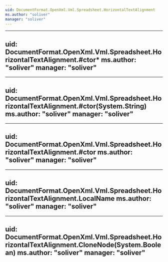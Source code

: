 ```yaml
---
uid: DocumentFormat.OpenXml.Vml.Spreadsheet.HorizontalTextAlignment
ms.author: "soliver"
manager: "soliver"
---
```


---
uid: DocumentFormat.OpenXml.Vml.Spreadsheet.HorizontalTextAlignment.#ctor*
ms.author: "soliver"
manager: "soliver"
---

---
uid: DocumentFormat.OpenXml.Vml.Spreadsheet.HorizontalTextAlignment.#ctor(System.String)
ms.author: "soliver"
manager: "soliver"
---

---
uid: DocumentFormat.OpenXml.Vml.Spreadsheet.HorizontalTextAlignment.#ctor
ms.author: "soliver"
manager: "soliver"
---

---
uid: DocumentFormat.OpenXml.Vml.Spreadsheet.HorizontalTextAlignment.LocalName
ms.author: "soliver"
manager: "soliver"
---

---
uid: DocumentFormat.OpenXml.Vml.Spreadsheet.HorizontalTextAlignment.CloneNode(System.Boolean)
ms.author: "soliver"
manager: "soliver"
---
